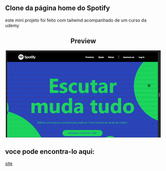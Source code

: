 ## Clone da página home do Spotify

este mini projeto foi feito com tailwind acompanhado de um curso da udemy


<h2 align="center"><strong>Preview</strong></h2>
<div align="center">
<img width=500px src="https://raw.githubusercontent.com/frontRocha/SpotifyCloneTw/master/src/Assets/desmonstracao.gif" />
</div>

## voce pode encontra-lo aqui:

<a href="https://spotifytw.vercel.app">site</a>
